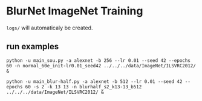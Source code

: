 # BlurNet ImageNet Training

`logs/` will automaticaly be created.


## run examples
`python -u main_sou.py -a alexnet -b 256 --lr 0.01 --seed 42 --epochs 60 -n normal_60e_init-lr0.01_seed42 ../../../data/ImageNet/ILSVRC2012/ &`

`python -u main_blur-half.py -a alexnet -b 512 --lr 0.01 --seed 42 --epochs 60 -s 2 -k 13 13 -n blurhalf_s2_k13-13_b512 ../../../data/ImageNet/ILSVRC2012/ &`